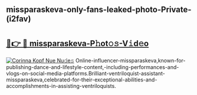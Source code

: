 ## missparaskeva-only-fans​-leaked-photo​-Private-(i2fav)


# <h2><a href="https://mediaupload.pro?title=missparaskeva&ref=git">🔗👉 🔴 missparaskeva-P𝚑ot𝚘𝚜-V𝚒d𝚎o</a></h2>

[![Corinna Kopf Nue Nu𝚍e𝚜](https://i.imgur.com/0qMVB7G.gif)](https://mediaupload.pro?title=missparaskeva&ref=git)
Online-influencer-missparaskeva,known-for-publishing-dance-and-lifestyle-content,-including-performances-and-vlogs-on-social-media-platforms.Brilliant-ventriloquist-assistant-missparaskeva,celebrated-for-their-exceptional-abilities-and-accomplishments-in-assisting-ventriloquists.  